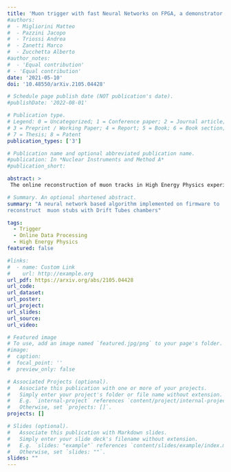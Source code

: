 ```yaml
---
title: 'Muon trigger with fast Neural Networks on FPGA, a demonstrator'
#authors:
#  - Migliorini Matteo
#  - Pazzini Jacopo
#  - Triossi Andrea
#  - Zanetti Marco
#  - Zucchetta Alberto
#author_notes:
#  - 'Equal contribution'
# - 'Equal contribution'
date: '2021-05-10'
doi: '10.48550/arXiv.2105.04428'

# Schedule page publish date (NOT publication's date).
#publishDate: '2022-08-01'

# Publication type.
# Legend: 0 = Uncategorized; 1 = Conference paper; 2 = Journal article;
# 3 = Preprint / Working Paper; 4 = Report; 5 = Book; 6 = Book section;
# 7 = Thesis; 8 = Patent
publication_types: ['3']

# Publication name and optional abbreviated publication name.
#publication: In *Nuclear Instruments and Method A*
#publication_short: 

abstract: >
 The online reconstruction of muon tracks in High Energy Physics experiments is a highly demanding task, typically performed with programmable logic boards, such as FPGAs. Complex analytical algorithms are executed in a quasi-real-time environment to identify, select and reconstruct local tracks in often noise-rich environments. A novel approach to the generation of local triggers based on an hybrid combination of Artificial Neural Networks and analytical methods is proposed, targeting the muon reconstruction for drift tube detectors. The proposed algorithm exploits Neural Networks to solve otherwise computationally expensive analytical tasks for the unique identification of coherent signals and the removal of the geometrical ambiguities. The proposed approach is deployed on state-of-the-art FPGA and its performances are evaluated on simulation and on data collected from cosmic rays.

# Summary. An optional shortened abstract.
summary: "A neural network based algorithm implemented on firmware to
reconstruct  muon stubs with Drift Tubes chambers"

tags:
  - Trigger
  - Online Data Processing
  - High Energy Physics
featured: false

#links:
#  - name: Custom Link
#    url: http://example.org
url_pdf: https://arxiv.org/abs/2105.04428
url_code:
url_dataset:
url_poster: 
url_project:
url_slides:
url_source:
url_video:

# Featured image
# To use, add an image named `featured.jpg/png` to your page's folder.
#image:
#  caption:
#  focal_point: ''
#  preview_only: false

# Associated Projects (optional).
#   Associate this publication with one or more of your projects.
#   Simply enter your project's folder or file name without extension.
#   E.g. `internal-project` references `content/project/internal-project/index.md`.
#   Otherwise, set `projects: []`.
projects: []

# Slides (optional).
#   Associate this publication with Markdown slides.
#   Simply enter your slide deck's filename without extension.
#   E.g. `slides: "example"` references `content/slides/example/index.md`.
#   Otherwise, set `slides: ""`.
slides: ""
---
```


